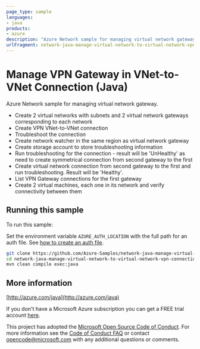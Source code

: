 ```yaml
---
page_type: sample
languages:
- java
products:
- azure
description: "Azure Network sample for managing virtual network gateway."
urlFragment: network-java-manage-virtual-network-to-virtual-network-vpn-connection
---
```


# Manage VPN Gateway in VNet-to-VNet Connection (Java)

Azure Network sample for managing virtual network gateway.

- Create 2 virtual networks with subnets and 2 virtual network gateways corresponding to each network
- Create VPN VNet-to-VNet connection
- Troubleshoot the connection
 - Create network watcher in the same region as virtual network gateway
 - Create storage account to store troubleshooting information
 - Run troubleshooting for the connection - result will be 'UnHealthy' as need to create symmetrical connection from second gateway to the first
- Create virtual network connection from second gateway to the first and run troubleshooting. Result will be 'Healthy'.
- List VPN Gateway connections for the first gateway
- Create 2 virtual machines, each one in its network and verify connectivity between them
 

## Running this sample

To run this sample:

Set the environment variable `AZURE_AUTH_LOCATION` with the full path for an auth file. See [how to create an auth file](https://github.com/Azure/azure-libraries-for-java/blob/master/AUTH.md).

```bash
git clone https://github.com/Azure-Samples/network-java-manage-virtual-network-to-virtual-network-vpn-connection.git
cd network-java-manage-virtual-network-to-virtual-network-vpn-connection
mvn clean compile exec:java
```

## More information

[http://azure.com/java](http://azure.com/java)

If you don't have a Microsoft Azure subscription you can get a FREE trial account [here](http://go.microsoft.com/fwlink/?LinkId=330212).

This project has adopted the [Microsoft Open Source Code of Conduct](https://opensource.microsoft.com/codeofconduct/). For more information see the [Code of Conduct FAQ](https://opensource.microsoft.com/codeofconduct/faq/) or contact [opencode@microsoft.com](mailto:opencode@microsoft.com) with any additional questions or comments.
